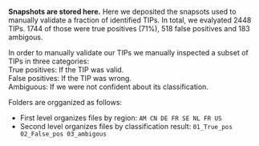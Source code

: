 **Snapshots are stored here.**
Here we deposited the snapsots used to manually validate a fraction of identified TIPs.
In total, we evalyated 2448 TIPs. 1744 of those were true positives (71%), 518 false positives and 183 ambigous. 

In order to manually validate our TIPs we  manually inspected a subset of TIPs in three categories: <br>
  True positives: If the TIP was valid. <br>
  False positives: If the TIP was wrong. <br>
  Ambiguous: If we were not confident about its classification. <br>

Folders are orgganized as follows:
- First level organizes files by region: `AM CN DE FR SE NL FR US` <br>
- Second level organizes files by classification result: `01_True_pos 02_False_pos 03_ambigous`



